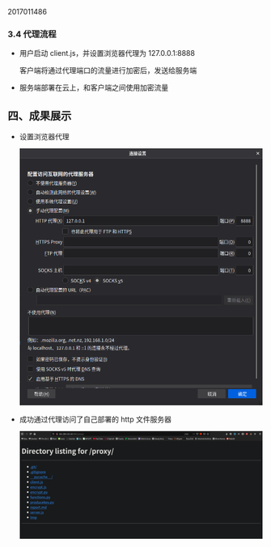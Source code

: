 2017011486

### 3.4 代理流程

-   用户启动 client.js，并设置浏览器代理为 127.0.0.1:8888

    客户端将通过代理端口的流量进行加密后，发送给服务端

-   服务端部署在云上，和客户端之间使用加密流量

## 四、成果展示

-   设置浏览器代理

    <img src="1.png" width=800px>

-   成功通过代理访问了自己部署的 http 文件服务器

    <img src="2.png" width=800px>
